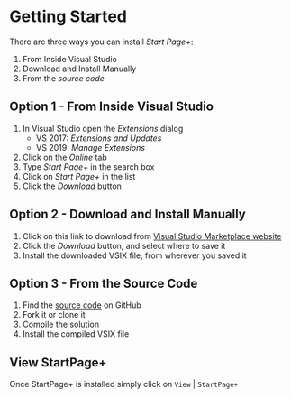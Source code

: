 # Getting Started

There are three ways you can install *Start Page+*:

1. From Inside Visual Studio
2. Download and Install Manually
3. From the *source code*

## Option 1 - From Inside Visual Studio

1. In Visual Studio open the *Extensions* dialog
   - VS 2017: *Extensions and Updates*
   - VS 2019: *Manage Extensions*
2. Click on the *Online* tab
3. Type *Start Page+* in the search box
4. Click on *Start Page+* in the list
5. Click the *Download* button

## Option 2 - Download and Install Manually

1. Click on this link to download from [Visual Studio Marketplace website][marketplace-url]
2. Click the *Download* button, and select where to save it
3. Install the downloaded VSIX file, from wherever you saved it

[marketplace-url]: https://marketplace.visualstudio.com/items?itemName=YannDuran.StartPagePlus

## Option 3 - From the Source Code

1. Find the [source code][source-code-url] on GitHub
2. Fork it or clone it
3. Compile the solution
4. Install the compiled VSIX file

[source-code-url]: https://github.com/luminous-software/start-page-plus

## View StartPage+

Once StartPage+ is installed simply click on `View` | `StartPage+`
